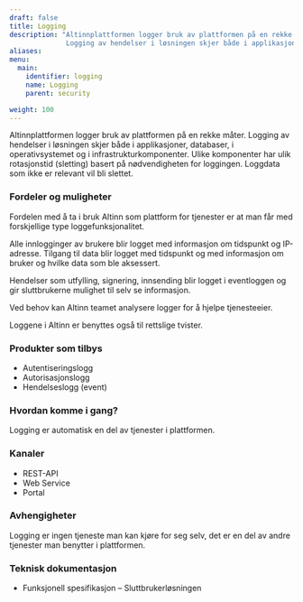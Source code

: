 ```yaml
---
draft: false
title: Logging
description: "Altinnplattformen logger bruk av plattformen på en rekke måter.
              Logging av hendelser i løsningen skjer både i applikasjoner, databaser, i operativsystemet og i infrastrukturkomponenter."
aliases:
menu:
  main:
    identifier: logging
    name: Logging
    parent: security

weight: 100
---
```


Altinnplattformen logger bruk av plattformen på en rekke måter.
Logging av hendelser i løsningen skjer både i applikasjoner, databaser, i operativsystemet og i infrastrukturkomponenter.
Ulike komponenter har ulik rotasjonstid (sletting) basert på nødvendigheten for loggingen. Loggdata som ikke er relevant vil bli slettet.


### Fordeler og muligheter

Fordelen med å ta i bruk Altinn som plattform for tjenester er at man får med forskjellige type loggefunksjonalitet.

Alle innlogginger av brukere blir logget med informasjon om tidspunkt og IP-adresse.
Tilgang til data blir logget med tidspunkt og med informasjon om bruker og hvilke data som ble aksessert.

Hendelser som utfylling, signering, innsending blir logget i eventloggen og gir sluttbrukerne mulighet til selv se informasjon.

Ved behov kan Altinn teamet analysere logger for å hjelpe tjenesteeier.

Loggene i Altinn er benyttes også til rettslige tvister.


### Produkter som tilbys
 - Autentiseringslogg
 - Autorisasjonslogg
 - Hendelseslogg (event)

### Hvordan komme i gang?
Logging er automatisk en del av tjenester i plattformen.

### Kanaler
 - REST-API
 - Web Service
 - Portal

### Avhengigheter
Logging er ingen tjeneste man kan kjøre for seg selv, det er en del av andre tjenester man benytter i plattformen.

### Teknisk dokumentasjon
 - Funksjonell spesifikasjon – Sluttbrukerløsningen
